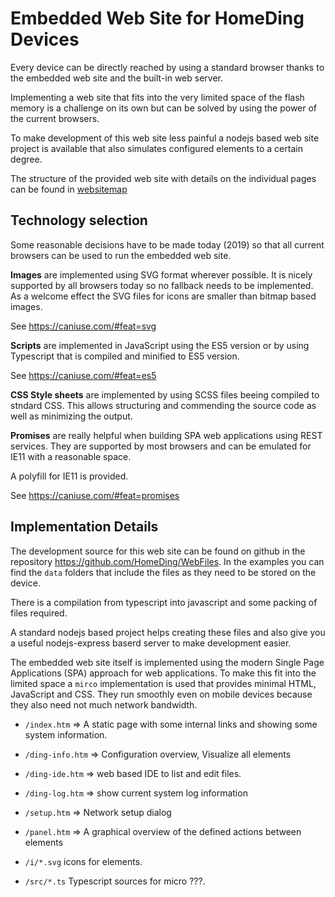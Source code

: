 # Embedded Web Site for HomeDing Devices

Every device can be directly reached by  using a standard browser thanks to the embedded web site and the built-in web server.

Implementing a web site that fits into the very limited space of the flash memory is a challenge on its own but can be solved by using the power of the current browsers.

To make development of this web site less painful a nodejs based web site project is available that also simulates configured elements to a certain degree.

The structure of the provided web site with details on the individual pages can be found in [websitemap](websitemap.md)


## Technology selection

Some reasonable decisions have to be made today (2019) so that all current browsers can be used to run the embedded web site.

**Images** are implemented using SVG format wherever possible. It is nicely supported by all browsers today so no fallback needs to be implemented. As a welcome effect the SVG files for icons are smaller than bitmap based images.

See
<https://caniuse.com/#feat=svg>

**Scripts** are implemented in JavaScript using the ES5 version or by using Typescript that is compiled and minified to ES5 version.

See
<https://caniuse.com/#feat=es5>

**CSS Style sheets** are implemented by using SCSS files beeing compiled to stndard CSS. This allows structuring and commending the source code as well as  minimizing the output.

**Promises** are really helpful when building SPA web applications using REST services. They are supported by most browsers and can be emulated for IE11 with a reasonable space.

A polyfill for IE11 is provided.
 
See
<https://caniuse.com/#feat=promises>


## Implementation Details

The development source for this web site can be found on github in the repository <https://github.com/HomeDing/WebFiles>.
In the examples you can find the `data` folders that include the files as they need to be stored on the device. 

There is a compilation from typescript into javascript and some packing of files required.

A standard nodejs based project helps creating these files and also give you a useful nodejs-express baserd server to make development easier.

The embedded web site itself 
is implemented using the modern Single Page Applications (SPA) approach for web applications. To make this fit into the limited space a `mirco` implementation is used that provides minimal HTML, JavaScript and CSS. They run smoothly even on mobile devices because they also need not much network bandwidth.

* `/index.htm` => A static page with some internal links and showing some system information.
* `/ding-info.htm` => Configuration overview, Visualize all elements
* `/ding-ide.htm` => web based IDE to list and edit files.
* `/ding-log.htm` => show current system log information
* `/setup.htm` => Network setup dialog
* `/panel.htm` => A graphical overview of the defined actions between elements 

* `/i/*.svg` icons for elements.
* `/src/*.ts` Typescript sources for micro ???.